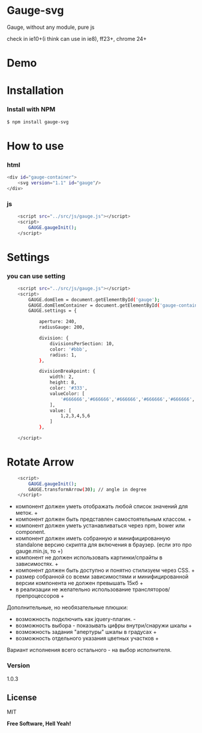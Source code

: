 # Gauge-svg

Gauge, without any module, pure js

check in ie10+(i think can use in ie8), ff23+, chrome 24+

# Demo

# Installation

### Install with NPM
```sh
$ npm install gauge-svg
```

# How to use

### html
```sh
<div id="gauge-container">
    <svg version="1.1" id="gauge"/>
</div>
```

### js

```sh
    <script src="../src/js/gauge.js"></script>
    <script>
        GAUGE.gaugeInit();
    </script>
```

# Settings

### you can use setting
 
```sh
    <script src="../src/js/gauge.js"></script>
    <script>
        GAUGE.domElem = document.getElementById('gauge');
        GAUGE.domElemContainer = document.getElementById('gauge-container');
        GAUGE.settings = {

            aperture: 240,
            radiusGauge: 200,

            division: {
                divisionsPerSection: 10,
                color: '#bbb',
                radius: 1,
            },

            divisionBreakpoint: {
                width: 2,
                height: 8,
                color: '#333',
                valueColor: [
                    '#666666','#666666','#666666','#666666','#666666','#666666','#666666','#ffa500','#ffa500','#ff0000',
                ],
                value: [
                    1,2,3,4,5,6
                ]
            },

    </script>
```

# Rotate Arrow

```sh
    <script>
        GAUGE.gaugeInit();
        GAUGE.transformArrow(30); // angle in degree
    </script>
```

- компонент должен уметь отображать любой список значений для меток. +
- компонент должен быть представлен самостоятельным классом. +
- компонент должен уметь устанавливаться через npm, bower или component.
- компонент должен иметь собранную и минифицированную standalone версию скрипта для включения в браузер. (если это про gauge.min.js, то +)
- компонент не должен использовать картинки/спрайты в зависимостях. +
- компонент должен быть доступно и понятно стилизуем через CSS. +
- размер собранной со всеми зависимостями и минифицированной версии компонента не должен превышать 15кб +
- в реализации не желательно использование трансляторов/препроцессоров +

Дополнительные, но необязательные плюшки:
- возможность подключить как jquery-плагин. -
- возможность выбора - показывать цифры внутри/снаружи шкалы +
- возможность задания "апертуры" шкалы в градусах +
- возможность отдельного указания цветных участков +

Вариант исполнения всего остального - на выбор исполнителя.
 
### Version
1.0.3
 
License
----

MIT
 
**Free Software, Hell Yeah!** 